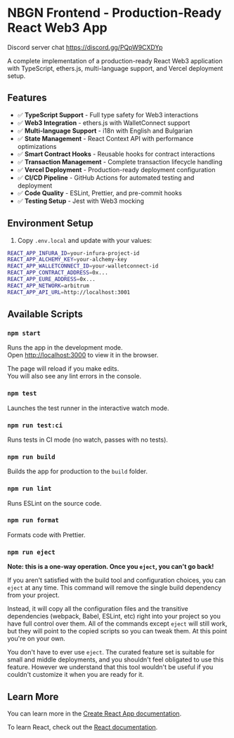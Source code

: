 # NBGN Frontend - Production-Ready React Web3 App

Discord server chat
https://discord.gg/PQpW9CXDYp

A complete implementation of a production-ready React Web3 application with TypeScript, ethers.js, multi-language support, and Vercel deployment setup.

## Features

- ✅ **TypeScript Support** - Full type safety for Web3 interactions
- ✅ **Web3 Integration** - ethers.js with WalletConnect support
- ✅ **Multi-language Support** - i18n with English and Bulgarian
- ✅ **State Management** - React Context API with performance optimizations
- ✅ **Smart Contract Hooks** - Reusable hooks for contract interactions
- ✅ **Transaction Management** - Complete transaction lifecycle handling
- ✅ **Vercel Deployment** - Production-ready deployment configuration
- ✅ **CI/CD Pipeline** - GitHub Actions for automated testing and deployment
- ✅ **Code Quality** - ESLint, Prettier, and pre-commit hooks
- ✅ **Testing Setup** - Jest with Web3 mocking

## Environment Setup

1. Copy `.env.local` and update with your values:
```bash
REACT_APP_INFURA_ID=your-infura-project-id
REACT_APP_ALCHEMY_KEY=your-alchemy-key
REACT_APP_WALLETCONNECT_ID=your-walletconnect-id
REACT_APP_CONTRACT_ADDRESS=0x...
REACT_APP_EURE_ADDRESS=0x...
REACT_APP_NETWORK=arbitrum
REACT_APP_API_URL=http://localhost:3001
```

## Available Scripts

### `npm start`

Runs the app in the development mode.\
Open [http://localhost:3000](http://localhost:3000) to view it in the browser.

The page will reload if you make edits.\
You will also see any lint errors in the console.

### `npm test`

Launches the test runner in the interactive watch mode.

### `npm run test:ci`

Runs tests in CI mode (no watch, passes with no tests).

### `npm run build`

Builds the app for production to the `build` folder.

### `npm run lint`

Runs ESLint on the source code.

### `npm run format`

Formats code with Prettier.

### `npm run eject`

**Note: this is a one-way operation. Once you `eject`, you can't go back!**

If you aren't satisfied with the build tool and configuration choices, you can `eject` at any time. This command will remove the single build dependency from your project.

Instead, it will copy all the configuration files and the transitive dependencies (webpack, Babel, ESLint, etc) right into your project so you have full control over them. All of the commands except `eject` will still work, but they will point to the copied scripts so you can tweak them. At this point you're on your own.

You don't have to ever use `eject`. The curated feature set is suitable for small and middle deployments, and you shouldn't feel obligated to use this feature. However we understand that this tool wouldn't be useful if you couldn't customize it when you are ready for it.

## Learn More

You can learn more in the [Create React App documentation](https://facebook.github.io/create-react-app/docs/getting-started).

To learn React, check out the [React documentation](https://reactjs.org/).
